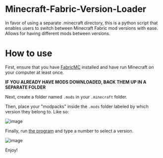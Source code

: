 # Minecraft-Fabric-Version-Loader
In favor of using a separate .minecraft directory, this is a python script that enables users to switch between Minecraft Fabric mod versions with ease. Allows for having different mods between versions.

# How to use
First, ensure that you have [FabricMC](https://fabricmc.net/) installed and have run Minecraft on your computer at least once.

**IF YOU ALREADY HAVE MODS DOWNLOADED, BACK THEM UP IN A SEPARATE FOLDER**

Next, create a folder named `.mods` in your `.minecraft` folder.

Then, place your "modpacks" inside the `.mods` folder labeled by which version they belong to.
Like so:

![image](https://user-images.githubusercontent.com/43939306/193961854-1269aaa1-6d42-48ee-b0bb-ed03fab4c490.png)

Finally, run [the program](https://github.com/Keduse/Minecraft-Fabric-Version-Loader/blob/main/FabricVersion.py) and type a number to select a version.

![image](https://user-images.githubusercontent.com/43939306/193962466-e9496f2a-b8c5-4427-a623-13671cb81069.png)

Enjoy!

